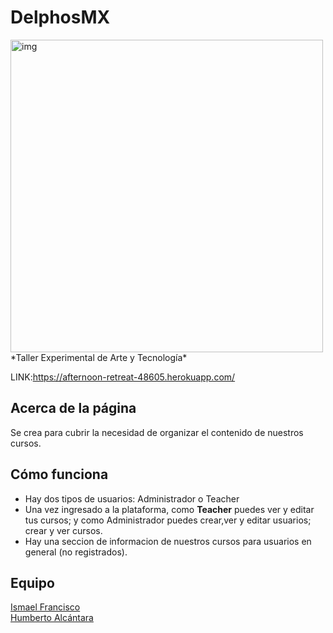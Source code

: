 # DelphosMX
<img src="https://github.com/FrankIsmael/delphosMX/blob/master/public/images/portada.jpg" alt="img" width="500">
*Taller Experimental de Arte y Tecnología*  

LINK:https://afternoon-retreat-48605.herokuapp.com/ 

## Acerca de la página 
Se crea para cubrir la necesidad de organizar el contenido de nuestros cursos.

## Cómo funciona
- Hay dos tipos de usuarios: Administrador o Teacher 
- Una vez ingresado a la plataforma, como **Teacher** puedes ver y editar tus cursos; y como Administrador puedes crear,ver y editar usuarios; crear y ver cursos. 
- Hay una seccion de informacion de nuestros cursos para usuarios en general (no registrados).

## Equipo 
[Ismael Francisco](https://github.com/FrankIsmael)  
[Humberto Alcántara](https://github.com/betoiron1988)
